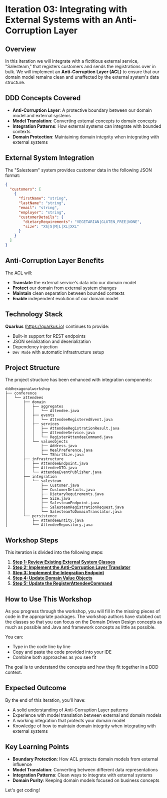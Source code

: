 # Iteration 03: Integrating with External Systems with an Anti-Corruption Layer

## Overview

In this iteration we will integrate with a fictitious external service, "Salesteam," that registers customers and sends the registrations over in bulk. We will implement an **Anti-Corruption Layer (ACL)** to ensure that our domain model remains clean and unaffected by the external system's data structure.

## DDD Concepts Covered

- **Anti-Corruption Layer**: A protective boundary between our domain model and external systems
- **Model Translation**: Converting external concepts to domain concepts
- **Integration Patterns**: How external systems can integrate with bounded contexts
- **Domain Protection**: Maintaining domain integrity when integrating with external systems

## External System Integration

The "Salesteam" system provides customer data in the following JSON format:

```json
{
  "customers": [
    {
      "firstName": "string",
      "lastName": "string",
      "email": "string",
      "employer": "string",
      "customerDetails": {
        "dietaryRequirements": "VEGETARIAN|GLUTEN_FREE|NONE",
        "size": "XS|S|M|L|XL|XXL"
      }
    }
  ]
}
```

## Anti-Corruption Layer Benefits

The ACL will:

- **Translate** the external service's data into our domain model
- **Protect** our domain from external system changes
- **Maintain** clean separation between bounded contexts
- **Enable** independent evolution of our domain model

## Technology Stack

**Quarkus** (https://quarkus.io) continues to provide:

- Built-in support for REST endpoints
- JSON serialization and deserialization
- Dependency injection
- `Dev Mode` with automatic infrastructure setup

## Project Structure

The project structure has been enhanced with integration components:

```text
dddhexagonalworkshop
├── conference
│   └── attendees
│       ├── domain
│       │   ├── aggregates
│       │   │   └── Attendee.java
│       │   ├── events
│       │   │   └── AttendeeRegisteredEvent.java
│       │   ├── services
│       │   │   ├── AttendeeRegistrationResult.java
│       │   │   ├── AttendeeService.java
│       │   │   └── RegisterAttendeeCommand.java
│       │   └── valueobjects
│       │       ├── Address.java
│       │       ├── MealPreference.java
│       │       └── TShirtSize.java
│       ├── infrastructure
│       │   ├── AttendeeEndpoint.java
│       │   ├── AttendeeDTO.java
│       │   └── AttendeeEventPublisher.java
│       ├── integration
│       │   └── salesteam
│       │       ├── Customer.java
│       │       ├── CustomerDetails.java
│       │       ├── DietaryRequirements.java
│       │       ├── Size.java
│       │       ├── SalesteamEndpoint.java
│       │       ├── SalesteamRegistrationRequest.java
│       │       └── SalesteamToDomainTranslator.java
│       └── persistence
│           ├── AttendeeEntity.java
│           └── AttendeeRepository.java
```

## Workshop Steps

This iteration is divided into the following steps:

1. **[Step 1: Review Existing External System Classes](step1-review-external-classes.md)**
2. **[Step 2: Implement the Anti-Corruption Layer Translator](step2-implement-translator.md)**
3. **[Step 3: Implement the Integration Endpoint](step3-implement-endpoint.md)**
4. **[Step 4: Update Domain Value Objects](step4-update-value-objects.md)**
5. **[Step 5: Update the RegisterAttendeeCommand](step5-update-command.md)**

## How to Use This Workshop

As you progress through the workshop, you will fill in the missing pieces of code in the appropriate packages. The workshop authors have stubbed out the classes so that you can focus on the Domain Driven Design concepts as much as possible and Java and framework concepts as little as possible.

You can:

- Type in the code line by line
- Copy and paste the code provided into your IDE
- Combine both approaches as you see fit

The goal is to understand the concepts and how they fit together in a DDD context.

## Expected Outcome

By the end of this iteration, you'll have:

- A solid understanding of Anti-Corruption Layer patterns
- Experience with model translation between external and domain models
- A working integration that protects your domain model
- Knowledge of how to maintain domain integrity when integrating with external systems

## Key Learning Points

- **Boundary Protection**: How ACL protects domain models from external influence
- **Model Translation**: Converting between different data representations
- **Integration Patterns**: Clean ways to integrate with external systems
- **Domain Purity**: Keeping domain models focused on business concepts

Let's get coding!
